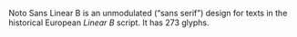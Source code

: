 Noto Sans Linear B is an unmodulated (“sans serif”) design for texts in the historical European _Linear B_ script. It has 273 glyphs.